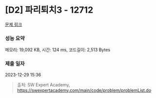 # [D2] 파리퇴치3 - 12712 

[문제 링크](https://swexpertacademy.com/main/code/problem/problemDetail.do?contestProbId=AXuARWAqDkQDFARa) 

### 성능 요약

메모리: 19,092 KB, 시간: 124 ms, 코드길이: 2,513 Bytes

### 제출 일자

2023-12-29 15:36



> 출처: SW Expert Academy, https://swexpertacademy.com/main/code/problem/problemList.do